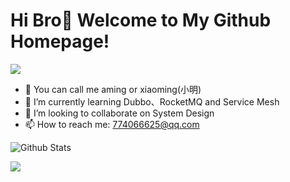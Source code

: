 # Hi Bro🎉 Welcome to My Github Homepage!

<!--
**aamingaa/aamingaa** is a ✨ _special_ ✨ repository because its `README.md` (this file) appears on your GitHub profile.

Here are some ideas to get you started:

- 🔭 I’m currently working on ...
- 🌱 I’m currently learning ...
- 👯 I’m looking to collaborate on ...
- 🤔 I’m looking for help with ...
- 💬 Ask me about ...
- 📫 How to reach me: ...
- 😄 Pronouns: ...
- ⚡ Fun fact: ...
-->

<img src="https://readme-typing-svg.herokuapp.com/?lines=Welcome,%20My%20Friend!&font=Roboto" />

- 🔭 You can call me aming or xiaoming(小明)
- 🌱 I’m currently learning Dubbo、RocketMQ and Service Mesh
- 👯 I’m looking to collaborate on System Design
- 📫 How to reach me: 774066625@qq.com

<!-- ![Top Langs](https://github-readme-stats.vercel.app/api/top-langs/?username=aamingaa&layout=compact&theme=dark)
 -->
![Github Stats](https://github-readme-stats.vercel.app/api?username=aamingaa&show_icons=true&count_private=true&layout=compact)

<div> <img src="https://github-readme-streak-stats.herokuapp.com/?user=aamingaa" /> </div>

<!--
[![trophy](https://github-profile-trophy.vercel.app/?username=ryo-ma&theme=onedark)](https://github.com/ryo-ma/github-profile-trophy)
-->

<!--
![](https://activity-graph.herokuapp.com/graph?username=aamingaa&theme=github)
-->
<!--
![](https://stats.justsong.cn/api/csdn?id=aming2&theme=dark)
-->
